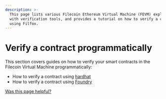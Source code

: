 ```yaml
---
description: >-
  This page lists various Filecoin Ethereum Virtual Machine (FEVM) explorers
  with verification tools, and provides a tutorial on how to verify a contract
  using Filfox.
---
```


# Verify a contract programmatically

This section covers guides on how to verify your smart contracts in the Filecoin Virtual Machine programmatically:

- How to verify a contract using [hardhat](/smart-contracts/developing-contracts/verify-a-contract/programatic/hardhat.md)
- How to verify a contract using [Foundry](/smart-contracts/developing-contracts/verify-a-contract/programatic/foundry.md)

[Was this page helpful?](https://airtable.com/apppq4inOe4gmSSlk/pagoZHC2i1iqgphgl/form?prefill_Page+URL=https://docs.filecoin.io/smart-contracts/developing-contracts/verify-a-contract/programmatically)
